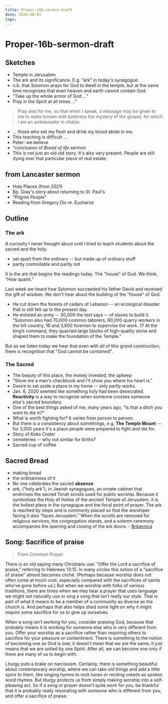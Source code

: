 ```yaml
---
title: Proper-16b-sermon-draft
date: 2024-08-02
tags: 
---
```

# Proper-16b-sermon-draft
## Sketches 
- Temple in Jerusalem
- The ark and its significance. E.g. "ark" in today's synagogue.
- n.b. that Solomon prays for God to dwell in the temple, but at the same time recognizes that even heaven and earth cannot contain God.
- "Take up the whole armor of God …"
- Pray in the Spirit at all times …"
> Pray also for me, so that when I speak, a message may be given to me to make known with boldness the mystery of the gospel, for which I am an ambassador in chains. 
- … those who eat my flesh and drink my blood abide in me. 
- This teaching is difficult …
- Peter: we believe
- "conclusion of *Bread of life* sermon
- This is not just an old old story. It's also very present. People are still dying over that particular piece of real estate.
## from Lancaster sermon
- Holy Places (from 2021)
- Bp. Gray's story about returning to St. Paul's
- "Pilgrim People"
- Reading from Gregory Dix re. Eucharist
## Outline

### The ark
A curiosity I never thought about until I tried to teach students about the sacred and the holy.

- set apart from the ordinary -- but made up of ordinary stuff
- partly controllable and partly not

It is the ark that begins the readings today. The "house" of God. We think, "How quaint." 

Last week we heard how Solomon succeeded his father David and received the gift of wisdom. We don't hear about the building of the "house" of God. 

- He cut down the forests of cedars of Lebanon -- an ecological disaster that is still felt up to the present day.
- He enlisted an army -- 30,000 the text says -- of slaves to build it.  "Solomon also had 70,000 common laborers, 80,000 quarry workers in the hill country, 16 and 3,600 foremen to supervise the work. 17 At the king’s command, they quarried large blocks of high-quality stone and shaped them to make the foundation of the Temple."

But as we listen today we hear that even with all of this grand construction, there is recognition that "God cannot be contained".

### The Sacred

- The beauty of this place, the money invested, the upkeep
- "Show me a man's checkbook and I'll show you where his heart is."
- Desire to set aside a place in my home -- only partly works.
- Jan. 6, 2020 seemed like something holy had been desecrated. **Reactivity** is a way to recognize when someone crosses someone else's sacred boundary.
- One of the best things asked of me, many years ago, "Is that a ditch you want to die in?"
- What is worth fighting for? It varies from person to person. 
- But there is a consistency about somethings, e.g. **The Temple Mount** -- for 3,000 years it's a place people were prepared to fight and die for.
- Story of *Koko Crater*
- cemeteries -- why not similar for births?
- Sacred cup of coffee
## Sacred Bread
- making bread
- the ordinariness of it
- No one celebrates the sacred **absence**
- *ark*, (“holy ark”), in Jewish synagogues, an ornate cabinet that enshrines the sacred Torah scrolls used for public worship. Because it symbolizes the Holy of Holies of the ancient Temple of Jerusalem, it is the holiest place in the synagogue and the focal point of prayer. The ark is reached by steps and is commonly placed so that the worshiper facing it also “faces Jerusalem.” When the scrolls are removed for religious services, the congregation stands, and a solemn ceremony accompanies the opening and closing of the ark doors.  - [Britannica](https://www.britannica.com/topic/ark-Judaism "Ark | Torah, Covenant, Tabernacle | Britannica")
## Song: Sacrifice of praise

> From *Common Prayer*

There is an old saying many Christians use: “Offer the Lord a sacrifice of praise,” referring to Hebrews 13:15. In many circles this notion of a “sacrifice of praise” almost becomes cliché. (Perhaps because worship does not often come at much cost, especially compared with the sacrifices of saints who’ve gone before us.) But when we worship with folks of various traditions, there are times when we may hear a prayer that uses language we might not naturally use or sing a song that isn’t really our style. That is part of what it means to be a member of a community as diverse as the church is. And perhaps that also helps shed some light on why it might require some sacrifice for us to give up ourselves.

When a song isn’t working for you, consider praising God, because that probably means it is working for someone else who is very different from you. Offer your worship as a sacrifice rather than requiring others to sacrifice for your pleasure or contentment. There is something to the notion of becoming one as God is one; it doesn’t mean that we are the same; it just means that we are united by one Spirit. After all, we can become one only if there are many of us to begin with.

Liturgy puts a brake on narcissism. Certainly, there is something beautiful about contemporary worship, where we can take old things and add a little spice to them, like singing hymns to rock tunes or reciting creeds as spoken word rhymes. But liturgy protects us from simply making worship into a self-pleasing act. So if a song or prayer doesn’t quite work for you, be thankful that it is probably really resonating with someone who is different from you, and offer a sacrifice of praise.

